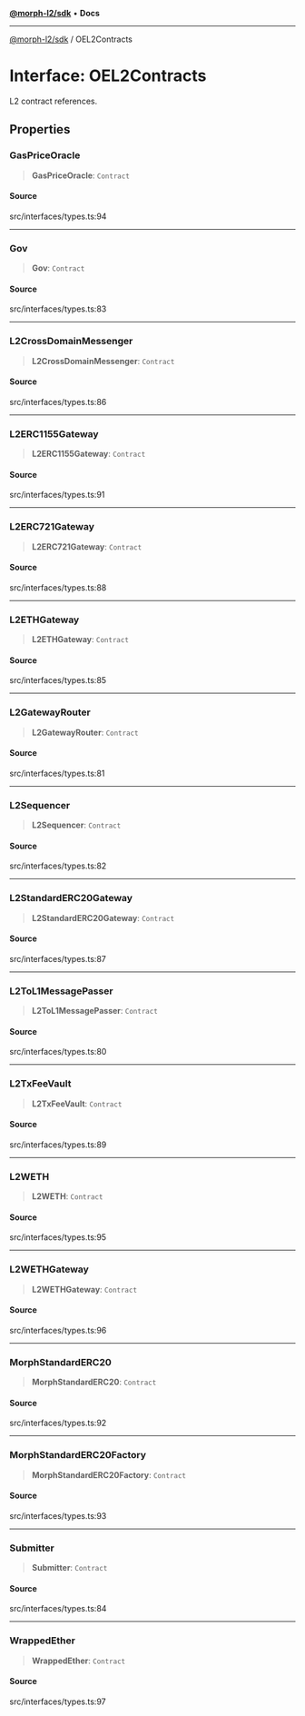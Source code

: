[**@morph-l2/sdk**](../README.md) • **Docs**

***

[@morph-l2/sdk](../globals.md) / OEL2Contracts

# Interface: OEL2Contracts

L2 contract references.

## Properties

### GasPriceOracle

> **GasPriceOracle**: `Contract`

#### Source

src/interfaces/types.ts:94

***

### Gov

> **Gov**: `Contract`

#### Source

src/interfaces/types.ts:83

***

### L2CrossDomainMessenger

> **L2CrossDomainMessenger**: `Contract`

#### Source

src/interfaces/types.ts:86

***

### L2ERC1155Gateway

> **L2ERC1155Gateway**: `Contract`

#### Source

src/interfaces/types.ts:91

***

### L2ERC721Gateway

> **L2ERC721Gateway**: `Contract`

#### Source

src/interfaces/types.ts:88

***

### L2ETHGateway

> **L2ETHGateway**: `Contract`

#### Source

src/interfaces/types.ts:85

***

### L2GatewayRouter

> **L2GatewayRouter**: `Contract`

#### Source

src/interfaces/types.ts:81

***

### L2Sequencer

> **L2Sequencer**: `Contract`

#### Source

src/interfaces/types.ts:82

***

### L2StandardERC20Gateway

> **L2StandardERC20Gateway**: `Contract`

#### Source

src/interfaces/types.ts:87

***

### L2ToL1MessagePasser

> **L2ToL1MessagePasser**: `Contract`

#### Source

src/interfaces/types.ts:80

***

### L2TxFeeVault

> **L2TxFeeVault**: `Contract`

#### Source

src/interfaces/types.ts:89

***

### L2WETH

> **L2WETH**: `Contract`

#### Source

src/interfaces/types.ts:95

***

### L2WETHGateway

> **L2WETHGateway**: `Contract`

#### Source

src/interfaces/types.ts:96

***

### MorphStandardERC20

> **MorphStandardERC20**: `Contract`

#### Source

src/interfaces/types.ts:92

***

### MorphStandardERC20Factory

> **MorphStandardERC20Factory**: `Contract`

#### Source

src/interfaces/types.ts:93

***

### Submitter

> **Submitter**: `Contract`

#### Source

src/interfaces/types.ts:84

***

### WrappedEther

> **WrappedEther**: `Contract`

#### Source

src/interfaces/types.ts:97
